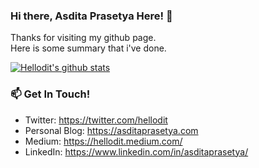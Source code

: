 ### Hi there, Asdita Prasetya Here! 👋

Thanks for visiting my github page.   
Here is some summary that i've done.

[![Hellodit's github stats](https://github-readme-stats.vercel.app/api?username=hellodit)](https://github.com/hellodit)

### 📫 Get In Touch!
- Twitter: https://twitter.com/hellodit
- Personal Blog: https://asditaprasetya.com
- Medium: https://hellodit.medium.com/
- LinkedIn: https://www.linkedin.com/in/asditaprasetya/


<!--
**hellodit/hellodit** is a ✨ _special_ ✨ repository because its `README.md` (this file) appears on your GitHub profile.

Here are some ideas to get you started:

- 🔭 I’m currently working on ...
- 🌱 I’m currently learning ...
- 👯 I’m looking to collaborate on ...
- 🤔 I’m looking for help with ...
- 💬 Ask me about ...
- 📫 How to reach me: ...
- 😄 Pronouns: ...
- ⚡ Fun fact: ...
-->
